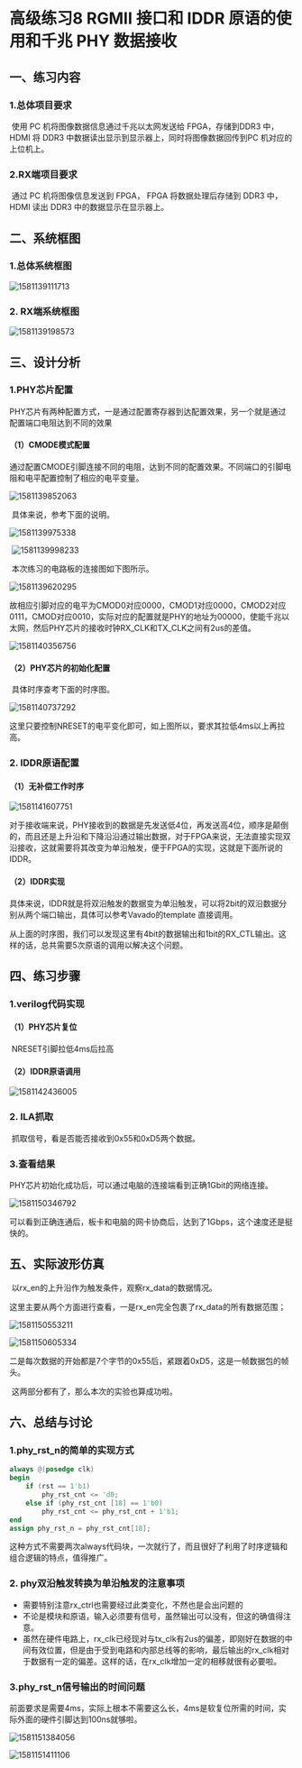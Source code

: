 # 高级练习8  RGMII 接口和 IDDR 原语的使用和千兆 PHY 数据接收 

## 一、练习内容

### 1.总体项目要求

​	使用 PC 机将图像数据信息通过千兆以太网发送给 FPGA，存储到DDR3 中， HDMI 将 DDR3 中数据读出显示到显示器上，同时将图像数据回传到PC 机对应的上位机上。 

### 2.RX端项目要求

​	通过 PC 机将图像信息发送到 FPGA， FPGA 将数据处理后存储到 DDR3 中， HDMI 读出 DDR3 中的数据显示在显示器上。

## 二、系统框图

### 1.总体系统框图

![1581139111713](E:\Exercise\FPGA\v3edu\test08_Gige_RGMII\doc\pic\1581139111713.png)

### 2. RX端系统框图

![1581139198573](E:\Exercise\FPGA\v3edu\test08_Gige_RGMII\doc\pic\1581139198573.png)

## 三、设计分析

### 1.PHY芯片配置

​	PHY芯片有两种配置方式，一是通过配置寄存器到达配置效果，另一个就是通过配置端口电阻达到不同的效果

#### （1）CMODE模式配置

​	通过配置CMODE引脚连接不同的电阻，达到不同的配置效果。不同端口的引脚电阻和电平配置控制了相应的电平变量。

![1581139852063](E:\Exercise\FPGA\v3edu\test08_Gige_RGMII\doc\pic\1581139852063.png)

​	具体来说，参考下面的说明。

![1581139975338](E:\Exercise\FPGA\v3edu\test08_Gige_RGMII\doc\pic\1581139975338.png)

​	![1581139998233](E:\Exercise\FPGA\v3edu\test08_Gige_RGMII\doc\pic\1581139998233.png)

​	本次练习的电路板的连接图如下图所示。

![1581139620295](E:\Exercise\FPGA\v3edu\test08_Gige_RGMII\doc\1581139620295.png)

​	故相应引脚对应的电平为CMOD0对应0000，CMOD1对应0000，CMOD2对应0111，CMOD对应0010，实际对应的配置就是PHY的地址为00000，使能千兆以太网，然后PHY芯片的接收时钟RX_CLK和TX_CLK之间有2us的差值。

![1581140356756](E:\Exercise\FPGA\v3edu\test08_Gige_RGMII\doc\pic\1581140356756.png)

#### （2）PHY芯片的初始化配置

​	具体时序查考下面的时序图。

![1581140737292](E:\Exercise\FPGA\v3edu\test08_Gige_RGMII\doc\pic\1581140737292.png)

​	这里只要控制NRESET的电平变化即可，如上图所以，要求其拉低4ms以上再拉高。

### 2. IDDR原语配置

#### （1）无补偿工作时序

![1581141607751](E:\Exercise\FPGA\v3edu\test08_Gige_RGMII\doc\pic\1581141607751.png)

​	对于接收端来说，PHY接收到的数据是先发送低4位，再发送高4位，顺序是颠倒的，而且还是上升沿和下降沿沿通过输出数据，对于FPGA来说，无法直接实现双沿接收，这就需要将其改变为单沿触发，便于FPGA的实现，这就是下面所说的IDDR。

####  （2）IDDR实现

​	具体来说，IDDR就是将双沿触发的数据变为单沿触发，可以将2bit的双沿数据分别从两个端口输出，具体可以参考Vavado的template 直接调用。

​	从上面的时序图，我们可以发现这里有4bit的数据输出和1bit的RX_CTL输出。这样的话，总共需要5次原语的调用以解决这个问题。

## 四、练习步骤

### 1.verilog代码实现

#### （1）PHY芯片复位

​	NRESET引脚拉低4ms后拉高

#### （2）IDDR原语调用

![1581142436005](E:\Exercise\FPGA\v3edu\test08_Gige_RGMII\doc\pic\1581142436005.png)

### 2. ILA抓取

​	抓取信号，看是否能否接收到0x55和0xD5两个数据。

### 3.查看结果

​	PHY芯片初始化成功后，可以通过电脑的连接端看到正确1Gbit的网络连接。

![1581150346792](E:\Exercise\FPGA\v3edu\test08_Gige_RGMII\doc\pic\1581150346792.png)

​	可以看到正确连通后，板卡和电脑的网卡协商后，达到了1Gbps，这个速度还是挺快的。

## 五、实际波形仿真

​	以rx_en的上升沿作为触发条件，观察rx_data的数据情况。

​	这里主要从两个方面进行查看，一是rx_en完全包裹了rx_data的所有数据范围；

![1581150553211](E:\Exercise\FPGA\v3edu\test08_Gige_RGMII\doc\pic\1581150553211.png)

![1581150605334](E:\Exercise\FPGA\v3edu\test08_Gige_RGMII\doc\pic\1581150605334.png)

​	二是每次数据的开始都是7个字节的0x55后，紧跟着0xD5，这是一帧数据包的帧头。

​	这两部分都有了，那么本次的实验也算成功啦。

## 六、总结与讨论

### 1.phy_rst_n的简单的实现方式                               

```verilog
always @(posedge clk) 
begin
	if (rst == 1'b1) 
		phy_rst_cnt <= 'd0;
	else if (phy_rst_cnt [18] == 1'b0)
		phy_rst_cnt <= phy_rst_cnt + 1'b1;
end
assign phy_rst_n = phy_rst_cnt[18];
```

​	这种方式不需要两次always代码块，一次就行了，而且很好了利用了时序逻辑和组合逻辑的特点，值得推广。

### 2. phy双沿触发转换为单沿触发的注意事项

* 需要特别注意rx_ctrl也需要经过此类变化，不然也是会出问题的
* 不论是模块和原语，输入必须要有信号，虽然输出可以没有，但这的确值得注意。
* 虽然在硬件电路上，rx_clk已经现对与tx_clk有2us的偏差，即刚好在数据的中间有效位置，但是由于受到电路和内部总线等的影响，最后输出的rx_clk相对于数据有一定的偏差。这样的话，在rx_clk增加一定的相移就很有必要啦。

### 3.phy_rst_n信号输出的时间问题

​	前面要求是需要4ms，实际上根本不需要这么长，4ms是软复位所需的时间，实际外面的硬件引脚达到100ns就够啦。

![1581151384056](E:\Exercise\FPGA\v3edu\test08_Gige_RGMII\doc\pic\1581151384056.png)

![1581151411106](E:\Exercise\FPGA\v3edu\test08_Gige_RGMII\doc\pic\1581151411106.png)